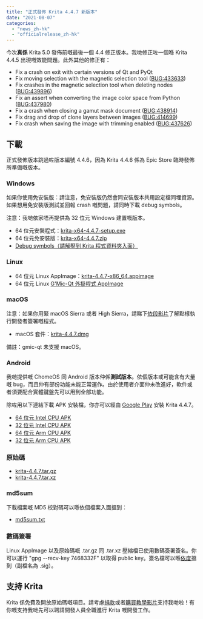 ```yaml
---
title: "正式發佈 Krita 4.4.7 新版本"
date: "2021-08-07"
categories: 
  - "news_zh-hk"
  - "officialrelease_zh-hk"
---
```


今次**真係** Krita 5.0 發佈前嘅最後一個 4.4 修正版本。我哋修正咗一個喺 Krita 4.4.5 出現嘅效能問題。此外其他的修正有：

- Fix a crash on exit with certain versions of Qt and PyQt
- Fix moving selection with the magnetic selection tool ([BUG:433633](https://bugs.kde.org/show_bug.cgi?id=433633))
- Fix crashes in the magnetic selection tool when deleting nodes ([BUG:439896](https://bugs.kde.org/show_bug.cgi?id=439896))
- Fix an assert when converting the image color space from Python ([BUG:437980](https://bugs.kde.org/show_bug.cgi?id=437980))
- Fix a crash when closing a gamut mask document ([BUG:438914](https://bugs.kde.org/show_bug.cgi?id=438914))
- Fix drag and drop of clone layers between images ([BUG:414699](https://bugs.kde.org/show_bug.cgi?id=414699))
- Fix crash when saving the image with trimming enabled ([BUG:437626](https://bugs.kde.org/show_bug.cgi?id=437626))

## 下載

正式發佈版本跳過咗版本編號 4.4.6，因為 Krita 4.4.6 係為 Epic Store 臨時發佈所準備嘅版本。

### Windows

如果你使用免安裝版：請注意，免安裝版仍然會同安裝版本共用設定檔同埋資源。如果想用免安裝版測試並回報 crash 嘅問題，請同時下載 debug symbols。

注意：我哋依家唔再提供為 32 位元 Windows 建置嘅版本。

- 64 位元安裝程式：[krita-x64-4.4.7-setup.exe](https://download.kde.org/stable/krita/4.4.7/krita-x64-4.4.7-setup.exe)
- 64 位元免安裝版：[krita-x64-4.4.7.zip](https://download.kde.org/stable/krita/4.4.7/krita-x64-4.4.7.zip)
- [Debug symbols（請解壓到 Krita 程式資料夾入面）](https://download.kde.org/stable/krita/4.4.7/krita-x64-4.4.7-dbg.zip)

### Linux

- 64 位元 Linux AppImage：[krita-4.4.7-x86_64.appimage](https://download.kde.org/stable/krita/4.4.7/krita-4.4.7-x86_64.appimage)
- 64 位元 Linux [G'Mic-Qt 外掛程式 AppImage](https://download.kde.org/stable/krita/4.4.7/gmic_krita_qt-x86_64.appimage)

### macOS

注意：如果你用緊 macOS Sierra 或者 High Sierra，請睇下[依段影片](https://www.youtube.com/watch?v=3py0kgq95Hk)了解點樣執行開發者簽署嘅程式。

- macOS 套件：[krita-4.4.7.dmg](https://download.kde.org/stable/krita/4.4.7/krita-4.4.7.dmg)

備註：gmic-qt 未支援 macOS。

### Android

我哋提供嘅 ChomeOS 同 Android 版本仲係**測試版本**。依個版本或可能含有大量嘅 bug，而且仲有部份功能未能正常運作。由於使用者介面仲未改進好，軟件或者須要配合實體鍵盤先可以用到全部功能。

除咗用以下連結下載 APK 安裝檔，你亦可以經由 [Google Play](https://play.google.com/store/apps/details?id=org.krita) 安裝 Krita 4.4.7。

- [64 位元 Intel CPU APK](https://download.kde.org/stable/krita/4.4.7/krita-x86_64-4.4.7-release.apk)
- [32 位元 Intel CPU APK](https://download.kde.org/stable/krita/4.4.7/krita-x86-4.4.7-release.apk)
- [64 位元 Arm CPU APK](https://download.kde.org/stable/krita/4.4.7/krita-arm64-v8a-4.4.7-release.apk)
- [32 位元 Arm CPU APK](https://download.kde.org/stable/krita/4.4.7/krita-armeabi-v7a-4.4.7-release.apk)

### 原始碼

- [krita-4.4.7.tar.gz](https://download.kde.org/stable/krita/4.4.7/krita-4.4.7.tar.gz)
- [krita-4.4.7.tar.xz](https://download.kde.org/stable/krita/4.4.7/krita-4.4.7.tar.xz)

### md5sum

下載檔案嘅 MD5 校對碼可以喺依個檔案入面搵到：

- [md5sum.txt](https://download.kde.org/stable/krita/4.4.7/md5sum.txt)

### 數碼簽署

Linux AppImage 以及原始碼嘅 .tar.gz 同 .tar.xz 壓縮檔已使用數碼簽署簽名。你可以運行 "gpg --recv-key 7468332F" 以取得 public key。簽名檔可以喺[依度](https://download.kde.org/stable/krita/4.4.7/)搵到（副檔名為 .sig）。

## 支持 Krita

Krita 係免費及開放原始碼嘅項目。請考慮[捐款](https://krita.org/en/support-us/donations/)或者[購買教學影片](https://krita.org/en/shop/)支持我哋啦！有你嘅支持我哋先可以聘請開發人員全職進行 Krita 嘅開發工作。
